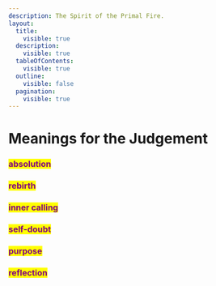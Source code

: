 ```yaml
---
description: The Spirit of the Primal Fire.
layout:
  title:
    visible: true
  description:
    visible: true
  tableOfContents:
    visible: true
  outline:
    visible: false
  pagination:
    visible: true
---
```


# Meanings for the Judgement

### <mark style="color:purple;">absolution</mark>&#x20;

### <mark style="color:purple;">rebirth</mark>&#x20;

### <mark style="color:purple;">inner calling</mark>&#x20;

### <mark style="color:purple;">self-doubt</mark>&#x20;

### <mark style="color:purple;">purpose</mark>&#x20;

### <mark style="color:purple;">reflection</mark>

